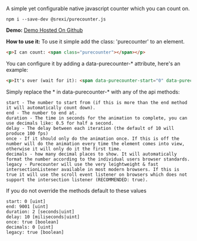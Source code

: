 A simple yet configurable native javascript counter which you can count on.

```
npm i --save-dev @srexi/purecounter.js
```

**Demo:**
[Demo Hosted On Github](https://srexi.github.io/purecounter.js/)

**How to use it:**
To use it simple add the class: 'purecounter' to an element.
```html
<p>I can count: <span class="purecounter"></span></p>
```

You can configure it by adding a data-purecounter-* attribute, here's an example:
```html
<p>It's over (wait for it): <span data-purecounter-start="0" data-purecounter-end="9001" class="purecounter"></span>!!!</p>
```

Simply replace the * in data-purecounter-* with any of the api methods:
```
start - The number to start from (if this is more than the end method it will automatically count down).
end - The number to end at.
duration - The time in seconds for the animation to complete, you can use decimals like: 0.5 for half a second.
delay - The delay between each iteration (the default of 10 will produce 100 fps)
once - If it should only do the animation once. If this is off the number will do the animation every time the element comes into view, otherwise it will only do it the first time.
decimals - how many decimal places to show. It will automatically format the number according to the individual users browser standards.
legacy - Purecounter will use the very leightweight & fast intersectionListener available in most modern browsers. If this is true it will use the scroll event listener on browsers which does not support the intersection listener (RECOMMENDED: true).
```

If you do not override the methods default to these values
```
start: 0 [uint]
end: 9001 [uint]
duration: 2 [seconds|uint]
delay: 10 [miliseconds|uint]
once: true [boolean]
decimals: 0 [uint]
legacy: true [boolean]
```